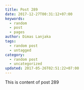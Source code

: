 ```yaml
---
title: Post 289
date: 2017-12-27T00:31:12+07:00
keywords:
  - random
  - post
  - pages
author: Dimas Lanjaka
tags:
  - random post
  - untagged
category:
  - random post
  - uncategorized
updated: 2017-05-26T02:51:22+07:00
---
```

This is content of post 289